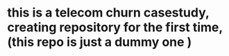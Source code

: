 # this is a telecom churn casestudy, creating repository for the first time, (this repo is just a dummy one )
